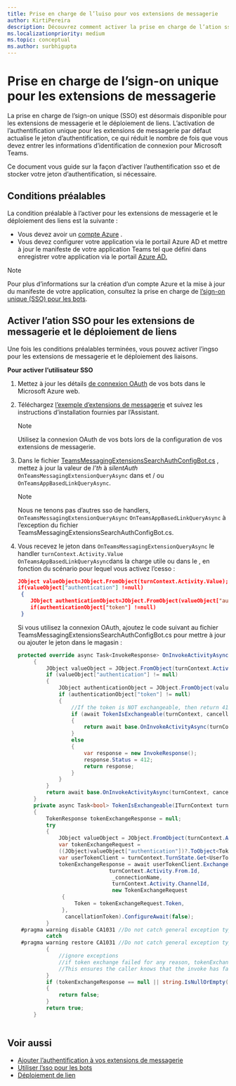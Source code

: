 ```yaml
---
title: Prise en charge de l’luiso pour vos extensions de messagerie
author: KirtiPereira
description: Découvrez comment activer la prise en charge de l’ation sso pour vos extensions de messagerie à l’aide d’exemples de code.
ms.localizationpriority: medium
ms.topic: conceptual
ms.author: surbhigupta
---
```


# <a name="single-sign-on-support-for-messaging-extensions"></a>Prise en charge de l’sign-on unique pour les extensions de messagerie
 
La prise en charge de l’sign-on unique (SSO) est désormais disponible pour les extensions de messagerie et le déploiement de liens. L’activation de l’authentification unique pour les extensions de messagerie par défaut actualise le jeton d’authentification, ce qui réduit le nombre de fois que vous devez entrer les informations d’identification de connexion pour Microsoft Teams.

Ce document vous guide sur la façon d’activer l’authentification sso et de stocker votre jeton d’authentification, si nécessaire.

## <a name="prerequisites"></a>Conditions préalables

La condition préalable à l’activer pour les extensions de messagerie et le déploiement des liens est la suivante :

* Vous devez avoir un [compte Azure](https://azure.microsoft.com/free/) .
* Vous devez configurer votre application via le portail Azure AD et mettre à jour le manifeste de votre application Teams tel que défini dans enregistrer votre application via le portail [Azure AD.](../../bots/how-to/authentication/auth-aad-sso-bots.md#register-your-app-through-the-azure-ad-portal)

> [!NOTE]
> Pour plus d’informations sur la création d’un compte Azure et la mise à jour du manifeste de votre application, consultez la prise en charge de [l’sign-on unique (SSO) pour les bots](../../bots/how-to/authentication/auth-aad-sso-bots.md).

## <a name="enable-sso-for-messaging-extensions-and-link-unfurling"></a>Activer l’ation SSO pour les extensions de messagerie et le déploiement de liens

Une fois les conditions préalables terminées, vous pouvez activer l’ingso pour les extensions de messagerie et le déploiement des liaisons.

**Pour activer l’utilisateur SSO**
1. Mettez à jour les détails [de connexion OAuth](../../bots/how-to/authentication/auth-aad-sso-bots.md#update-the-azure-portal-with-the-oauth-connection) de vos bots dans le Microsoft Azure web.
2. Téléchargez [l’exemple d’extensions de messagerie](https://github.com/microsoft/BotBuilder-Samples/tree/main/samples/csharp_dotnetcore/52.teams-messaging-extensions-search-auth-config) et suivez les instructions d’installation fournies par l’Assistant.
   > [!NOTE]
   > Utilisez la connexion OAuth de vos bots lors de la configuration de vos extensions de messagerie.
3. Dans le fichier [TeamsMessagingExtensionsSearchAuthConfigBot.cs](https://github.com/microsoft/BotBuilder-Samples/tree/main/samples/csharp_dotnetcore/52.teams-messaging-extensions-search-auth-config/Bots/TeamsMessagingExtensionsSearchAuthConfigBot.cs) , mettez à jour la valeur de *l’th* à *silentAuth* `OnTeamsMessagingExtensionQueryAsync` dans et / ou `OnTeamsAppBasedLinkQueryAsync`.  

    > [!NOTE]
    > Nous ne tenons pas d’autres sso de handlers, `OnTeamsMessagingExtensionQueryAsync` `OnTeamsAppBasedLinkQueryAsync` à l’exception du fichier TeamsMessagingExtensionsSearchAuthConfigBot.cs.
   
4. Vous recevez le jeton dans `OnTeamsMessagingExtensionQueryAsync` le handler `turnContext.Activity.Value` `OnTeamsAppBasedLinkQueryAsync`dans la charge utile ou dans le , en fonction du scénario pour lequel vous activez l’cesso :

    ```json
    JObject valueObject=JObject.FromObject(turnContext.Activity.Value);
    if(valueObject["authentication"] !=null)
     {
        JObject authenticationObject=JObject.FromObject(valueObject["authentication"]);
        if(authenticationObject["token"] !=null)
     }
    
     ```
  
    Si vous utilisez la connexion OAuth, ajoutez le code suivant au fichier TeamsMessagingExtensionsSearchAuthConfigBot.cs pour mettre à jour ou ajouter le jeton dans le magasin :
    
   ```C#
   protected override async Task<InvokeResponse> OnInvokeActivityAsync(ITurnContext<IInvokeActivity> turnContext, CancellationToken cancellationToken)
        {
            JObject valueObject = JObject.FromObject(turnContext.Activity.Value);
            if (valueObject["authentication"] != null)
            {
                JObject authenticationObject = JObject.FromObject(valueObject["authentication"]);
                if (authenticationObject["token"] != null)
                {
                    //If the token is NOT exchangeable, then return 412 to require user consent
                    if (await TokenIsExchangeable(turnContext, cancellationToken))
                    {
                        return await base.OnInvokeActivityAsync(turnContext, cancellationToken).ConfigureAwait(false);
                    }
                    else
                    {
                        var response = new InvokeResponse();
                        response.Status = 412;
                        return response;
                    }
                }
            }
            return await base.OnInvokeActivityAsync(turnContext, cancellationToken).ConfigureAwait(false);
        }
        private async Task<bool> TokenIsExchangeable(ITurnContext turnContext, CancellationToken cancellationToken)
        {
            TokenResponse tokenExchangeResponse = null;
            try
            {
                JObject valueObject = JObject.FromObject(turnContext.Activity.Value);
                var tokenExchangeRequest =
                ((JObject)valueObject["authentication"])?.ToObject<TokenExchangeInvokeRequest>();
                var userTokenClient = turnContext.TurnState.Get<UserTokenClient>();
                tokenExchangeResponse = await userTokenClient.ExchangeTokenAsync(
                                turnContext.Activity.From.Id,
                                 _connectionName,
                                 turnContext.Activity.ChannelId,
                                 new TokenExchangeRequest
                 {
                     Token = tokenExchangeRequest.Token,
                 },
                  cancellationToken).ConfigureAwait(false);
            }
    #pragma warning disable CA1031 //Do not catch general exception types (ignoring, see comment below)
            catch
    #pragma warning restore CA1031 //Do not catch general exception types
            {
                //ignore exceptions
                //if token exchange failed for any reason, tokenExchangeResponse above remains null, and a failure invoke response is sent to the caller.
                //This ensures the caller knows that the invoke has failed.
            }
            if (tokenExchangeResponse == null || string.IsNullOrEmpty(tokenExchangeResponse.Token))
            {
                return false;
            }
            return true;
        }
    
    ```    

## <a name="see-also"></a>Voir aussi

* [Ajouter l’authentification à vos extensions de messagerie](add-authentication.md)
* [Utiliser l’sso pour les bots](../../bots/how-to/authentication/auth-aad-sso-bots.md)
* [Déploiement de lien](link-unfurling.md)
